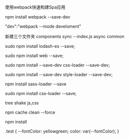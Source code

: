使用webpack快速构建Spa应用

npm install webpack --save-dev

"dev":"webpack --mode develoment"

新建三个文件夹
components
sync
    --index.js
async
common

sudo npm install lodash-es --save;

sudo npm install web --save;

sudo npm install --save-dev css-loader --save-dev;

sudo npm install --save-dev style-loader --save-dev;

npm install sass-loader --save

sudo npm install css-loader --save;

tree shake js,css


npm cache clean --force

npm install


.test {
    --fontColor: yellowgreen;
    color: var(--fontColor);
}